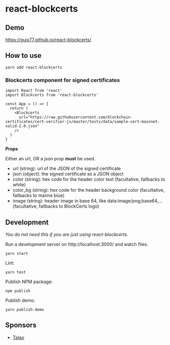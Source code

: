 # react-blockcerts

## Demo

https://guix77.github.io/react-blockcerts/

## How to use

    yarn add react-blockcerts

### Blockcerts component for signed certificates

    import React from 'react'
    import Blockcerts from 'react-blockcerts'

    const App = () => {
      return (
        <Blockcerts
          url="https://raw.githubusercontent.com/blockchain-certificates/cert-verifier-js/master/tests/data/sample-cert-mainnet-valid-2.0.json"
        />
      )
    }

**Props**

Either an url, OR a json prop **must** be used.

- url (string): url of the JSON of the signed certificate
- json (object): the signed certificate as a JSON object
- color (string): hex code for the header color text (facultative, fallbacks to white)
- color_bg (string): hex code for the header background color (facultative, fallbacks to marine blue)
- image (string): header image in base 64, like data:image/png;base64,... (facultative, fallbacks to BlockCerts logo)

## Development

*You do not need this if you are just using react-blockcerts.*

Run a development server on http://localhost:3000/ and watch files:

    yarn start

Lint:

    yarn test

Publish NPM package:

    npm publish

Publish demo:

    yarn publish-demo

## Sponsors

+ [Talao](https://talao.io)
